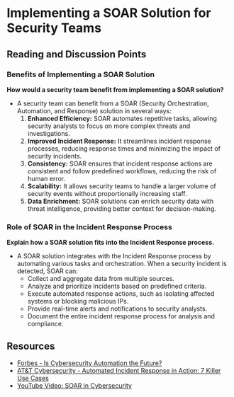 # Implementing a SOAR Solution for Security Teams

## Reading and Discussion Points

### Benefits of Implementing a SOAR Solution
**How would a security team benefit from implementing a SOAR solution?**
- A security team can benefit from a SOAR (Security Orchestration, Automation, and Response) solution in several ways:
  1. **Enhanced Efficiency:** SOAR automates repetitive tasks, allowing security analysts to focus on more complex threats and investigations.
  2. **Improved Incident Response:** It streamlines incident response processes, reducing response times and minimizing the impact of security incidents.
  3. **Consistency:** SOAR ensures that incident response actions are consistent and follow predefined workflows, reducing the risk of human error.
  4. **Scalability:** It allows security teams to handle a larger volume of security events without proportionally increasing staff.
  5. **Data Enrichment:** SOAR solutions can enrich security data with threat intelligence, providing better context for decision-making.

### Role of SOAR in the Incident Response Process
**Explain how a SOAR solution fits into the Incident Response process.**
- A SOAR solution integrates with the Incident Response process by automating various tasks and orchestration. When a security incident is detected, SOAR can:
  - Collect and aggregate data from multiple sources.
  - Analyze and prioritize incidents based on predefined criteria.
  - Execute automated response actions, such as isolating affected systems or blocking malicious IPs.
  - Provide real-time alerts and notifications to security analysts.
  - Document the entire incident response process for analysis and compliance.

## Resources
- [Forbes - Is Cybersecurity Automation the Future?](https://www.forbes.com/sites/forbestechcouncil/2019/08/20/is-cybersecurity-automation-the-future/?sh=7c3e2a3f589c)
- [AT&T Cybersecurity - Automated Incident Response in Action: 7 Killer Use Cases](https://cybersecurity.att.com/blogs/security-essentials/automated-incident-response-in-action-7-killer-use-cases)
- [YouTube Video: SOAR in Cybersecurity](https://www.youtube.com/watch?v=k7ju95jDxFA)
